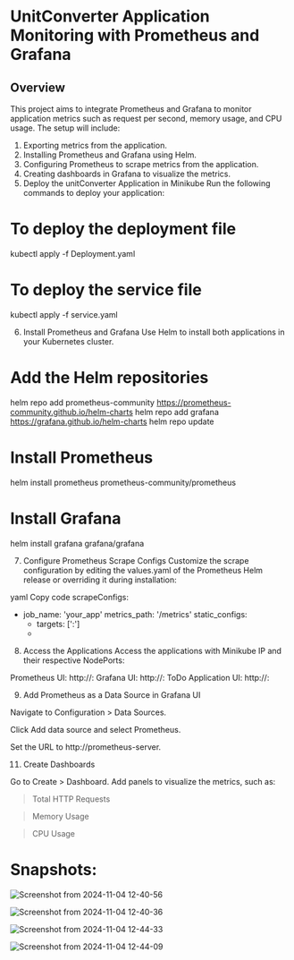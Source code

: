 # UnitConverter Application Monitoring with Prometheus and Grafana

## Overview

This project aims to integrate Prometheus and Grafana to monitor application metrics such as request per second, memory usage, and CPU usage. The setup will include:

1. Exporting metrics from the application.
2. Installing Prometheus and Grafana using Helm.
3. Configuring Prometheus to scrape metrics from the application.
4. Creating dashboards in Grafana to visualize the metrics.
5. Deploy the unitConverter Application in Minikube
Run the following commands to deploy your application:

# To deploy the deployment file
kubectl apply -f Deployment.yaml

# To deploy the service file
kubectl apply -f service.yaml

6. Install Prometheus and Grafana
 Use Helm to install both applications in your Kubernetes cluster.

# Add the Helm repositories
 helm repo add prometheus-community https://prometheus-community.github.io/helm-charts
 helm repo add grafana https://grafana.github.io/helm-charts
 helm repo update

# Install Prometheus
helm install prometheus prometheus-community/prometheus

# Install Grafana
 helm install grafana grafana/grafana

7. Configure Prometheus Scrape Configs
Customize the scrape configuration by editing the values.yaml of the Prometheus Helm release or overriding it during installation:

yaml
Copy code
scrapeConfigs:
  - job_name: 'your_app'
    metrics_path: '/metrics'
    static_configs:
      - targets: ['<minikube ip>:<Nodeport>']
      - 
8. Access the Applications
Access the applications with Minikube IP and their respective NodePorts:

Prometheus UI: http://<minikube-ip>:<prometheus-nodeport>
Grafana UI: http://<minikube-ip>:<grafana-nodeport>
ToDo Application UI: http://<minikube-ip>:<your-nodeport>

9. Add Prometheus as a Data Source in Grafana UI
    
Navigate to Configuration > Data Sources.

Click Add data source and select Prometheus.

Set the URL to http://prometheus-server.

11. Create Dashboards
    
Go to Create > Dashboard. Add panels to visualize the metrics, such as:

> Total HTTP Requests

>Memory Usage

>CPU Usage

# Snapshots:


![Screenshot from 2024-11-04 12-40-56](https://github.com/user-attachments/assets/d62c2a36-6b1e-43f9-b27d-9b321b1bbb32)

![Screenshot from 2024-11-04 12-40-36](https://github.com/user-attachments/assets/55121741-6fb7-4714-a556-f6c201df6047)

![Screenshot from 2024-11-04 12-44-33](https://github.com/user-attachments/assets/8a8c5fb6-262c-42e8-b0ce-e1a756bd34dd)

![Screenshot from 2024-11-04 12-44-09](https://github.com/user-attachments/assets/0ac84f27-0e4c-4187-876d-6ba61cac0e19)




